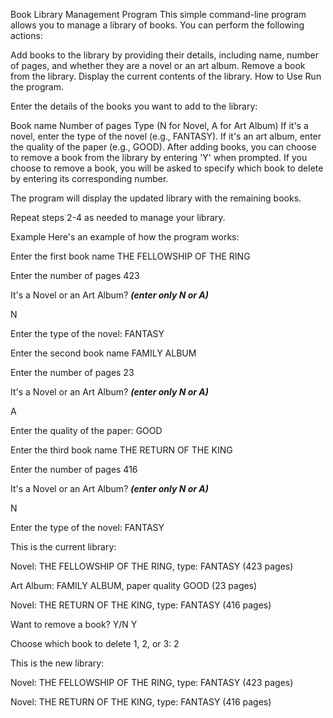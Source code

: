 Book Library Management Program
This simple command-line program allows you to manage a library of books. You can perform the following actions:

Add books to the library by providing their details, including name, number of pages, and whether they are a novel or an art album.
Remove a book from the library.
Display the current contents of the library.
How to Use
Run the program.

Enter the details of the books you want to add to the library:

Book name
Number of pages
Type (N for Novel, A for Art Album)
If it's a novel, enter the type of the novel (e.g., FANTASY).
If it's an art album, enter the quality of the paper (e.g., GOOD).
After adding books, you can choose to remove a book from the library by entering 'Y' when prompted. If you choose to remove a book, you will be asked to specify which book to delete by entering its corresponding number.

The program will display the updated library with the remaining books.

Repeat steps 2-4 as needed to manage your library.

Example
Here's an example of how the program works:

Enter the first book name
THE FELLOWSHIP OF THE RING

Enter the number of pages
423

It's a Novel or an Art Album?
***(enter only N or A)***

N

Enter the type of the novel:
FANTASY

Enter the second book name
FAMILY ALBUM

Enter the number of pages
23

It's a Novel or an Art Album?
***(enter only N or A)***

A

Enter the quality of the paper:
GOOD

Enter the third book name
THE RETURN OF THE KING

Enter the number of pages
416

It's a Novel or an Art Album?
***(enter only N or A)***

N

Enter the type of the novel:
FANTASY

This is the current library:

Novel: THE FELLOWSHIP OF THE RING, type: FANTASY (423 pages)

Art Album: FAMILY ALBUM, paper quality GOOD (23 pages)

Novel: THE RETURN OF THE KING, type: FANTASY (416 pages)

Want to remove a book? Y/N
Y

Choose which book to delete 1, 2, or 3:
2

This is the new library:

Novel: THE FELLOWSHIP OF THE RING, type: FANTASY (423 pages)

Novel: THE RETURN OF THE KING, type: FANTASY (416 pages)
